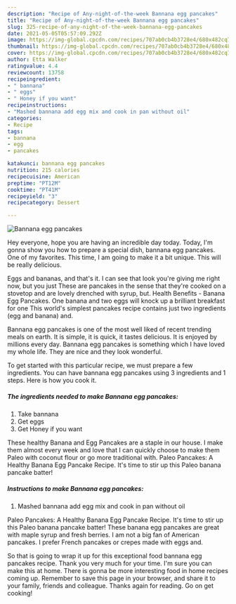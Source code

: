```yaml
---
description: "Recipe of Any-night-of-the-week Bannana egg pancakes"
title: "Recipe of Any-night-of-the-week Bannana egg pancakes"
slug: 325-recipe-of-any-night-of-the-week-bannana-egg-pancakes
date: 2021-05-05T05:57:09.292Z
image: https://img-global.cpcdn.com/recipes/707ab0cb4b3728e4/680x482cq70/bannana-egg-pancakes-recipe-main-photo.jpg
thumbnail: https://img-global.cpcdn.com/recipes/707ab0cb4b3728e4/680x482cq70/bannana-egg-pancakes-recipe-main-photo.jpg
cover: https://img-global.cpcdn.com/recipes/707ab0cb4b3728e4/680x482cq70/bannana-egg-pancakes-recipe-main-photo.jpg
author: Etta Walker
ratingvalue: 4.4
reviewcount: 13758
recipeingredient:
- " bannana"
- " eggs"
- " Honey if you want"
recipeinstructions:
- "Mashed bannana add egg mix and cook in pan without oil"
categories:
- Recipe
tags:
- bannana
- egg
- pancakes

katakunci: bannana egg pancakes 
nutrition: 215 calories
recipecuisine: American
preptime: "PT12M"
cooktime: "PT41M"
recipeyield: "3"
recipecategory: Dessert

---
```



![Bannana egg pancakes](https://img-global.cpcdn.com/recipes/707ab0cb4b3728e4/680x482cq70/bannana-egg-pancakes-recipe-main-photo.jpg)

Hey everyone, hope you are having an incredible day today. Today, I'm gonna show you how to prepare a special dish, bannana egg pancakes. One of my favorites. This time, I am going to make it a bit unique. This will be really delicious.

Eggs and bananas, and that&#39;s it. I can see that look you&#39;re giving me right now, but you just These are pancakes in the sense that they&#39;re cooked on a stovetop and are lovely drenched with syrup, but. Health Benefits - Banana Egg Pancakes. One banana and two eggs will knock up a brilliant breakfast for one This world&#39;s simplest pancakes recipe contains just two ingredients (egg and banana) and.

Bannana egg pancakes is one of the most well liked of recent trending meals on earth. It is simple, it is quick, it tastes delicious. It is enjoyed by millions every day. Bannana egg pancakes is something which I have loved my whole life. They are nice and they look wonderful.


To get started with this particular recipe, we must prepare a few ingredients. You can have bannana egg pancakes using 3 ingredients and 1 steps. Here is how you cook it.

<!--inarticleads1-->

##### The ingredients needed to make Bannana egg pancakes:

1. Take  bannana
1. Get  eggs
1. Get  Honey if you want


These healthy Banana and Egg Pancakes are a staple in our house. I make them almost every week and love that I can quickly choose to make them Paleo with coconut flour or go more traditional with. Paleo Pancakes: A Healthy Banana Egg Pancake Recipe. It&#39;s time to stir up this Paleo banana pancake batter! 

<!--inarticleads2-->

##### Instructions to make Bannana egg pancakes:

1. Mashed bannana add egg mix and cook in pan without oil


Paleo Pancakes: A Healthy Banana Egg Pancake Recipe. It&#39;s time to stir up this Paleo banana pancake batter! These banana egg pancakes are great with maple syrup and fresh berries. I am not a big fan of American pancakes. I prefer French pancakes or crepes made with eggs and. 

So that is going to wrap it up for this exceptional food bannana egg pancakes recipe. Thank you very much for your time. I'm sure you can make this at home. There is gonna be more interesting food in home recipes coming up. Remember to save this page in your browser, and share it to your family, friends and colleague. Thanks again for reading. Go on get cooking!
